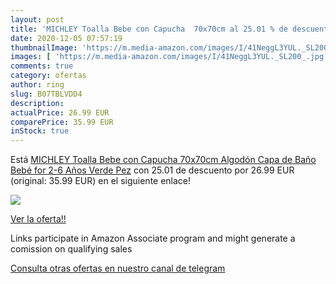 ```yaml
---
layout: post
title: 'MICHLEY Toalla Bebe con Capucha  70x70cm al 25.01 % de descuento'
date: 2020-12-05 07:57:19
thumbnailImage: 'https://m.media-amazon.com/images/I/41NeggL3YUL._SL200_.jpg'
images: [ 'https://m.media-amazon.com/images/I/41NeggL3YUL._SL200_.jpg' ]
comments: true
category: ofertas
author: ring
slug: B07TBLVDD4
description:
actualPrice: 26.99 EUR
comparePrice: 35.99 EUR
inStock: true
---
```


Está [MICHLEY Toalla Bebe con Capucha  70x70cm Algodón Capa de Baño Bebé for 2-6 Años Verde Pez](https://www.amazon.es/dp/B07TBLVDD4/?tag=tolees-21) con 25.01 de descuento por 26.99 EUR (original: 35.99 EUR) en el siguiente enlace!

[![](https://m.media-amazon.com/images/I/41NeggL3YUL._SL200_.jpg)](https://www.amazon.es/dp/B07TBLVDD4/?tag=tolees-21)

[Ver la oferta!!](https://www.amazon.es/dp/B07TBLVDD4/?tag=tolees-21)

Links participate in Amazon Associate program and might generate a comission on qualifying sales

[Consulta otras ofertas en nuestro canal de telegram](https://t.me/s/ofertas25)
